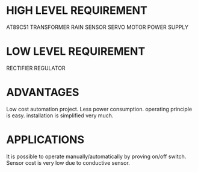 # HIGH LEVEL REQUIREMENT

AT89C51
TRANSFORMER
RAIN SENSOR
SERVO MOTOR
POWER SUPPLY

# LOW LEVEL REQUIREMENT

RECTIFIER
REGULATOR

# ADVANTAGES

Low cost automation project.
Less power consumption.
operating principle is easy.
installation is simplified very much.

# APPLICATIONS

It is possible to operate manually/automatically by proving on/off switch.
Sensor cost is very low due to conductive sensor.
